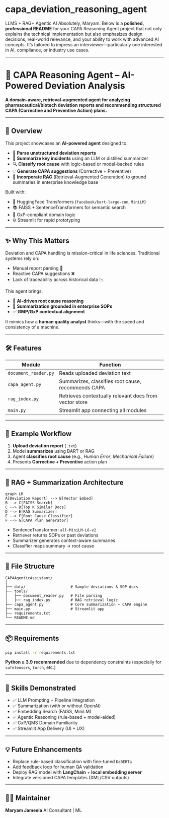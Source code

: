 # capa_deviation_reasoning_agent
LLMS + RAG+ Agentic AI
Absolutely, Maryam. Below is a **polished, professional README** for your CAPA Reasoning Agent project that not only explains the technical implementation but also emphasizes design decisions, real-world relevance, and your ability to work with advanced AI concepts. It’s tailored to impress an interviewer—particularly one interested in AI, compliance, or industry use cases.

---

# 🧠 CAPA Reasoning Agent – AI-Powered Deviation Analysis

**A domain-aware, retrieval-augmented agent for analyzing pharmaceutical/biotech deviation reports and recommending structured CAPA (Corrective and Preventive Action) plans.**


---

## 🚀 Overview

This project showcases an **AI-powered agent** designed to:

* 📄 **Parse unstructured deviation reports**
* 🤖 **Summarize key incidents** using an LLM or distilled summarizer
* 🔍 **Classify root cause** with logic-based or model-backed rules
* 💡 **Generate CAPA suggestions** (Corrective + Preventive)
* 🔗 **Incorporate RAG** (Retrieval-Augmented Generation) to ground summaries in enterprise knowledge base

Built with:

* 🧠 HuggingFace Transformers (`facebook/bart-large-cnn`, `MiniLM`)
* 📚 FAISS + SentenceTransformers for semantic search
* 🧪 GxP-compliant domain logic
* 🌐 Streamlit for rapid prototyping

---

## ✨ Why This Matters

Deviation and CAPA handling is mission-critical in life sciences. Traditional systems rely on:

* Manual report parsing 📝
* Reactive CAPA suggestions ❌
* Lack of traceability across historical data 📉

This agent brings:

* 🔬 **AI-driven root cause reasoning**
* 🧠 **Summarization grounded in enterprise SOPs**
* ✅ **GMP/GxP contextual alignment**

It mimics how a **human quality analyst** thinks—with the speed and consistency of a machine.

---

## 🛠 Features

| Module               | Function                                               |
| -------------------- | ------------------------------------------------------ |
| `document_reader.py` | Reads uploaded deviation text                          |
| `capa_agent.py`      | Summarizes, classifies root cause, recommends CAPA     |
| `rag_index.py`       | Retrieves contextually relevant docs from vector store |
| `main.py`            | Streamlit app connecting all modules                   |

---

## 🧪 Example Workflow

1. **Upload deviation report** (`.txt`)
2. Model **summarizes** using BART or RAG
3. Agent **classifies root cause** (e.g., *Human Error*, *Mechanical Failure*)
4. Presents **Corrective + Preventive** action plan

---

## 🧠 RAG + Summarization Architecture

```mermaid
graph LR
A[Deviation Report] --> B[Vector Embed]
B --> C[FAISS Search]
C --> D[Top K Similar Docs]
D --> E[RAG Summarizer]
E --> F[Root Cause Classifier]
F --> G[CAPA Plan Generator]
```

* SentenceTransformer: `all-MiniLM-L6-v2`
* Retriever returns SOPs or past deviations
* Summarizer generates context-aware summaries
* Classifier maps summary → root cause

---

## 📂 File Structure

```
CAPAAgenticAssistant/
│
├── data/                    # Sample deviations & SOP docs
├── tools/
│   ├── document_reader.py   # File parsing
│   ├── rag_index.py         # RAG retrieval logic
├── capa_agent.py            # Core summarization + CAPA engine
├── main.py                  # Streamlit app
├── requirements.txt
└── README.md
```

---

## 📦 Requirements

```bash
pip install -r requirements.txt
```

**Python ≥ 3.9 recommended** due to dependency constraints (especially for `safetensors`, `torch`, etc.)

---

## 🧠 Skills Demonstrated

* ✅ LLM Prompting + Pipeline Integration
* ✅ Summarization (with or without OpenAI)
* ✅ Embedding Search (FAISS, MiniLM)
* ✅ Agentic Reasoning (rule-based + model-aided)
* ✅ GxP/QMS Domain Familiarity
* ✅ Streamlit App Delivery (UI + UX)

---

## 💡 Future Enhancements

* Replace rule-based classification with fine-tuned `DeBERTa`
* Add feedback loop for human QA validation
* Deploy RAG model with **LangChain** + **local embedding server**
* Integrate versioned CAPA templates (XML/CSV outputs)

---

## 🧑‍💻 Maintainer

**Maryam Jameela**
AI Consultant |  ML

